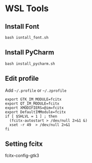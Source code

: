 
# WSL Tools

## Install Font

```shell
bash isntall_font.sh
```

## Install PyCharm

```shell
bash install_pycharm.sh
```

## Edit profile

Add `~/.profile` or `~/.zprofile`

```shell
export GTK_IM_MODULE=fcitx
export QT_IM_MODULE=fcitx
export XMODIFIERS=@im=fcitx
export DefaultIMModule=fcitx
if [ $SHLVL = 1 ] ; then
  (fcitx-autostart > /dev/null 2>&1 &)
  xset -r 49  > /dev/null 2>&1
fi
```

## Setting fcitx

fcitx-config-gtk3

